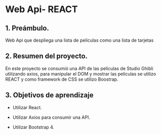 # Web Api- REACT

## 1. Preámbulo.

Web Api que despliega una lista de películas como una lista de tarjetas

## 2. Resumen del proyecto.

En este proyecto se consumió una API de las películas de Studio Ghibli utilizando axios, para manipular el DOM y mostrar las peliculas se utilizo REACT y como framework de CSS se utilizo Boostrap.

## 3. Objetivos de aprendizaje

- Utilizar React.

- Utilizar Axios para consumir una API.

- Utilizar Bootstrap 4.

